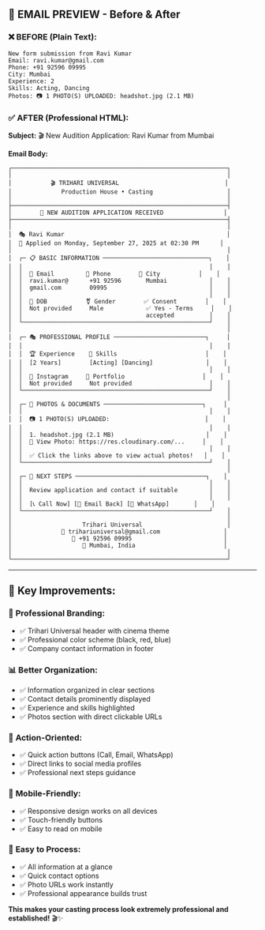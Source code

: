 ## 📧 **EMAIL PREVIEW - Before & After**

### ❌ **BEFORE (Plain Text):**
```
New form submission from Ravi Kumar
Email: ravi.kumar@gmail.com
Phone: +91 92596 09995
City: Mumbai
Experience: 2
Skills: Acting, Dancing
Photos: 📷 1 PHOTO(S) UPLOADED: headshot.jpg (2.1 MB)
```

### ✅ **AFTER (Professional HTML):**

**Subject:** 🎬 New Audition Application: Ravi Kumar from Mumbai

**Email Body:**
```
┌─────────────────────────────────────────────────────────────┐
│                                                             │
│           🎬 TRIHARI UNIVERSAL                              │
│              Production House • Casting                     │
│                                                             │
├─────────────────────────────────────────────────────────────┤
│        🚨 NEW AUDITION APPLICATION RECEIVED                 │
├─────────────────────────────────────────────────────────────┤
│                                                             │
│  🎭 Ravi Kumar                                              │
│  📅 Applied on Monday, September 27, 2025 at 02:30 PM      │
│                                                             │
│  ┌─ 📋 BASIC INFORMATION ──────────────────────────────┐    │
│  │                                                     │    │
│  │  📧 Email         📱 Phone        📍 City           │    │
│  │  ravi.kumar@      +91 92596       Mumbai            │    │
│  │  gmail.com        09995                             │    │
│  │                                                     │    │
│  │  🎂 DOB           ⚧ Gender        ✅ Consent        │    │
│  │  Not provided     Male            ✅ Yes - Terms     │    │
│  │                                   accepted          │    │
│  └─────────────────────────────────────────────────────┘    │
│                                                             │
│  ┌─ 🎭 PROFESSIONAL PROFILE ──────────────────────────┐     │
│  │                                                     │    │
│  │  🏆 Experience    💼 Skills                         │    │
│  │  [2 Years]        [Acting] [Dancing]               │    │
│  │                                                     │    │
│  │  📸 Instagram     🎥 Portfolio                      │    │
│  │  Not provided     Not provided                      │    │
│  └─────────────────────────────────────────────────────┘    │
│                                                             │
│  ┌─ 📸 PHOTOS & DOCUMENTS ────────────────────────────┐     │
│  │                                                     │    │
│  │  📷 1 PHOTO(S) UPLOADED:                           │    │
│  │                                                     │    │
│  │  1. headshot.jpg (2.1 MB)                          │    │
│  │  🔗 View Photo: https://res.cloudinary.com/...     │    │
│  │                                                     │    │
│  │  ✅ Click the links above to view actual photos!   │    │
│  └─────────────────────────────────────────────────────┘    │
│                                                             │
│  ┌─ 🎯 NEXT STEPS ─────────────────────────────────────┐    │
│  │                                                     │    │
│  │  Review application and contact if suitable         │    │
│  │                                                     │    │
│  │  [📞 Call Now] [📧 Email Back] [💬 WhatsApp]       │    │
│  └─────────────────────────────────────────────────────┘    │
│                                                             │
│                    Trihari Universal                        │
│              📧 trihariuniversal@gmail.com                  │
│                 📱 +91 92596 09995                          │
│                    📍 Mumbai, India                         │
│                                                             │
└─────────────────────────────────────────────────────────────┘
```

---

## 🎯 **Key Improvements:**

### 📱 **Professional Branding:**
- ✅ Trihari Universal header with cinema theme
- ✅ Professional color scheme (black, red, blue)
- ✅ Company contact information in footer

### 📊 **Better Organization:**
- ✅ Information organized in clear sections
- ✅ Contact details prominently displayed
- ✅ Experience and skills highlighted
- ✅ Photos section with direct clickable URLs

### 🎯 **Action-Oriented:**
- ✅ Quick action buttons (Call, Email, WhatsApp)
- ✅ Direct links to social media profiles
- ✅ Professional next steps guidance

### 📱 **Mobile-Friendly:**
- ✅ Responsive design works on all devices
- ✅ Touch-friendly buttons
- ✅ Easy to read on mobile

### 🔄 **Easy to Process:**
- ✅ All information at a glance
- ✅ Quick contact options
- ✅ Photo URLs work instantly
- ✅ Professional appearance builds trust

**This makes your casting process look extremely professional and established!** 🎬✨
